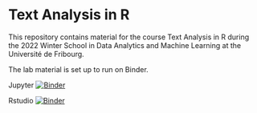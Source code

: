 # Text Analysis in R

This repository contains material for the course Text Analysis in R during the 2022 Winter School in Data Analytics and Machine Learning at the Université de Fribourg.

The lab material is set up to run on Binder.

Jupyter [![Binder](https://mybinder.org/badge_logo.svg)](https://mybinder.org/v2/gh/hliebert/course-text-analysis-in-r/HEAD)

Rstudio [![Binder](https://mybinder.org/badge_logo.svg)](https://mybinder.org/v2/gh/hliebert/course-text-analysis-in-r/HEAD?urlpath=rstudio)

